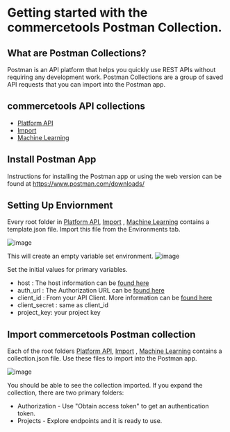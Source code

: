 # Getting started with the commercetools Postman Collection.

## What are Postman Collections?

Postman is an API platform that helps you quickly use REST APIs without requiring any development work. Postman Collections are a group of saved API requests that you can import into the Postman app.

## commercetools API collections

* [Platform API](api/)
* [Import](import/)
* [Machine Learning](ml/)

## Install Postman App

Instructions for installing the Postman app or using the web version can be found at https://www.postman.com/downloads/

## Setting Up Enviornment
Every root folder in [Platform API](api/), [Import](import/)
, [Machine Learning](ml/) contains a template.json file. Import this file from the Environments tab.

![image](https://user-images.githubusercontent.com/4946943/141699003-e989317e-41dc-42c9-b682-eb97f6c8fe6d.png)

This will create an empty variable set environment. 
![image](https://user-images.githubusercontent.com/4946943/141699543-9f626cd3-5dcf-4b8d-94ad-f0045fc15b44.png)


Set the initial values for primary variables.
* host : The host information can be [found here](https://docs.commercetools.com/api/general-concepts#hosts)
* auth_url : The Authorization URL can be [found here](https://docs.commercetools.com/api/authorization#requesting-an-access-token-using-commercetools-oauth-20-server)
* client_id : From your API Client. More information can be [found here](https://docs.commercetools.com/merchant-center/api-clients#create-an-api-client)
* client_secret : same as client_id
* project_key: your project key


## Import commercetools Postman collection

Each of the root folders [Platform API](api/), [Import](import/)
, [Machine Learning](ml/) contains a collection.json file. Use these files to import into the Postman app.

![image](https://user-images.githubusercontent.com/4946943/141699715-cbf64f9e-945b-42c1-ae8f-8de0cf892937.png)

You should be able to see the collection imported. If you expand the collection, there are two primary folders:
* Authorization - Use "Obtain access token" to get an authentication token.
* Projects - Explore endpoints and it is ready to use.

 
